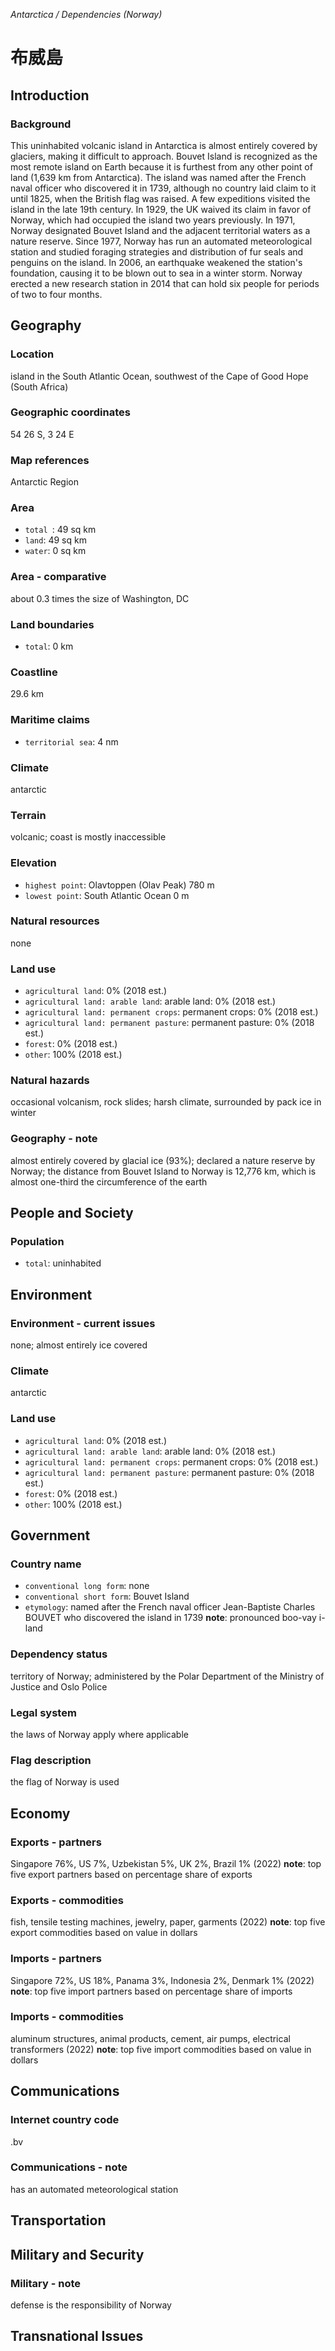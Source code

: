 _Antarctica / Dependencies (Norway)_

# 布威島

## Introduction

### Background
This uninhabited volcanic island in Antarctica is almost entirely covered by glaciers, making it difficult to approach. Bouvet Island is recognized as the most remote island on Earth because it is furthest from any other point of land (1,639 km from Antarctica). The island was named after the French naval officer who discovered it in 1739, although no country laid claim to it until 1825, when the British flag was raised. A few expeditions visited the island in the late 19th century. In 1929, the UK waived its claim in favor of Norway, which had occupied the island two years previously. In 1971, Norway designated Bouvet Island and the adjacent territorial waters as a nature reserve. Since 1977, Norway has run an automated meteorological station and studied foraging strategies and distribution of fur seals and penguins on the island. In 2006, an earthquake weakened the station's foundation, causing it to be blown out to sea in a winter storm. Norway erected a new research station in 2014 that can hold six people for periods of two to four months.

## Geography

### Location
island in the South Atlantic Ocean, southwest of the Cape of Good Hope (South Africa)

### Geographic coordinates
54 26 S, 3 24 E

### Map references
Antarctic Region

### Area
- `total `: 49 sq km
- `land`: 49 sq km
- `water`: 0 sq km

### Area - comparative
about 0.3 times the size of Washington, DC

### Land boundaries
- `total`: 0 km

### Coastline
29.6 km

### Maritime claims
- `territorial sea`: 4 nm

### Climate
antarctic

### Terrain
volcanic; coast is mostly inaccessible

### Elevation
- `highest point`: Olavtoppen (Olav Peak) 780 m
- `lowest point`: South Atlantic Ocean 0 m

### Natural resources
none

### Land use
- `agricultural land`: 0% (2018 est.)
- `agricultural land: arable land`: arable land: 0% (2018 est.)
- `agricultural land: permanent crops`: permanent crops: 0% (2018 est.)
- `agricultural land: permanent pasture`: permanent pasture: 0% (2018 est.)
- `forest`: 0% (2018 est.)
- `other`: 100% (2018 est.)

### Natural hazards
occasional volcanism, rock slides; harsh climate, surrounded by pack ice in winter

### Geography - note
almost entirely covered by glacial ice (93%); declared a nature reserve by Norway; the distance from Bouvet Island to Norway is 12,776 km, which is almost one-third the circumference of the earth

## People and Society

### Population
- `total`: uninhabited

## Environment

### Environment - current issues
none; almost entirely ice covered

### Climate
antarctic

### Land use
- `agricultural land`: 0% (2018 est.)
- `agricultural land: arable land`: arable land: 0% (2018 est.)
- `agricultural land: permanent crops`: permanent crops: 0% (2018 est.)
- `agricultural land: permanent pasture`: permanent pasture: 0% (2018 est.)
- `forest`: 0% (2018 est.)
- `other`: 100% (2018 est.)

## Government

### Country name
- `conventional long form`: none
- `conventional short form`: Bouvet Island
- `etymology`: named after the French naval officer Jean-Baptiste Charles BOUVET who discovered the island in 1739
**note**:  pronounced boo-vay i-land

### Dependency status
territory of Norway; administered by the Polar Department of the Ministry of Justice and Oslo Police

### Legal system
the laws of Norway apply where applicable

### Flag description
the flag of Norway is used

## Economy

### Exports - partners
Singapore 76%, US 7%, Uzbekistan 5%, UK 2%, Brazil 1% (2022)
**note**: top five export partners based on percentage share of exports

### Exports - commodities
fish, tensile testing machines, jewelry, paper, garments (2022)
**note**: top five export commodities based on value in dollars

### Imports - partners
Singapore 72%, US 18%, Panama 3%, Indonesia 2%, Denmark 1% (2022)
**note**: top five import partners based on percentage share of imports

### Imports - commodities
aluminum structures, animal products, cement, air pumps, electrical transformers (2022)
**note**: top five import commodities based on value in dollars

## Communications

### Internet country code
.bv

### Communications - note
has an automated meteorological station

## Transportation

## Military and Security

### Military - note
defense is the responsibility of Norway

## Transnational Issues

